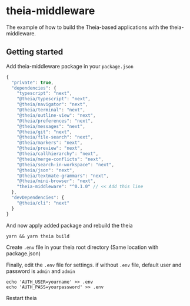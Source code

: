 # theia-middleware
The example of how to build the Theia-based applications with the theia-middleware.

## Getting started

Add theia-middleware package in your `package.json`

``` javascript
{
  "private": true,
  "dependencies": {
    "typescript": "next",
    "@theia/typescript": "next",
    "@theia/navigator": "next",
    "@theia/terminal": "next",
    "@theia/outline-view": "next",
    "@theia/preferences": "next",
    "@theia/messages": "next",
    "@theia/git": "next",
    "@theia/file-search": "next",
    "@theia/markers": "next",
    "@theia/preview": "next",
    "@theia/callhierarchy": "next",
    "@theia/merge-conflicts": "next",
    "@theia/search-in-workspace": "next",
    "@theia/json": "next",
    "@theia/textmate-grammars": "next",
    "@theia/mini-browser": "next",
    "theia-middleware": "^0.1.0" // << Add this line
  },
  "devDependencies": {
    "@theia/cli": "next"
  }
}
```

And now apply added package and rebuild the theia

    yarn && yarn theia build

Create `.env` file in your theia root directory (Same location with package.json)

Finally, edit the `.env` file for settings. if without `.env` file, default user and password is `admin` and `admin`

    echo 'AUTH_USER=yourname' >> .env
    echo 'AUTH_PASS=yourpassword' >> .env
    
Restart theia
